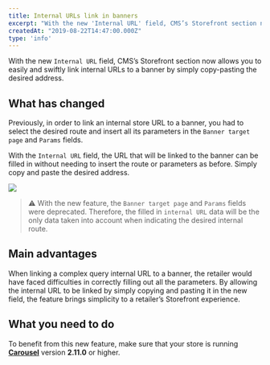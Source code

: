 ```yaml
---
title: Internal URLs link in banners 
excerpt: "With the new 'Internal URL' field, CMS’s Storefront section now allows you to easily and swiftly link internal URLs to a banner by simply copy-pasting the desired address."
createdAt: "2019-08-22T14:47:00.000Z"
type: 'info'
---
```

With the new `Internal URL` field, CMS’s Storefront section now allows you to easily and swiftly link internal URLs to a banner by simply copy-pasting the desired address.

## What has changed

Previously, in order to link an internal store URL to a banner, you had to select the desired route and insert all its parameters in the `Banner target page` and `Params` fields.

With the `Internal URL` field, the URL that will be linked to the banner can be filled in without needing to insert the route or parameters as before. Simply copy and paste the desired address.

![](https://user-images.githubusercontent.com/52087100/63539007-77f0ac00-c4ef-11e9-8933-c5da41d7b6f4.png)

> ⚠️ With the new feature, the `Banner target page` and `Params` fields were deprecated. Therefore, the filled in `internal URL` data will be the only data taken into account when indicating the desired internal route.

## Main advantages

When linking a complex query internal URL to a banner, the retailer would have faced difficulties in correctly filling out all the parameters. By allowing the internal URL to be linked by simply copying and pasting it in the new field, the feature brings simplicity to a retailer’s Storefront experience.

## What you need to do

To benefit from this new feature, make sure that your store is running [__Carousel__](https://github.com/vtex-apps/carousel) version __2.11.0__ or higher.
